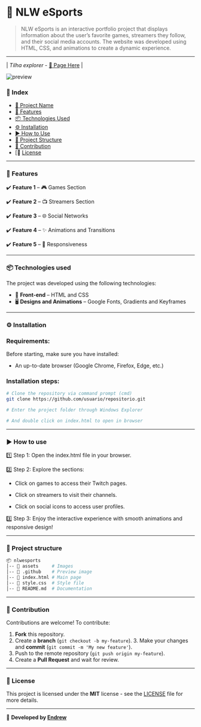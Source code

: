 # 📌 NLW eSports
> NLW eSports is an interactive portfolio project that displays information about the user’s favorite games, streamers they follow, and their social media accounts. The website was developed using HTML, CSS, and animations to create a dynamic experience.
---
| *Tilha explorer* - [🔗 Page Here](https://endrewsk.github.io/NLW/) |

![preview](./.github/Preview.png)

### 📖 Index
- [📌 Project Name](#-nlw-esports)
- [🚀 Features](#-features)
- [📦 Technologies Used](#-technologies-used)
- [⚙️ Installation](#️-installation)
- [▶️ How to Use](#️-how-to-use)
- [📄 Project Structure](#-project-structure)
- [🤝 Contribution](#-contribution)
- [📝 [License](#-license)

---

### 🚀 Features
✔️ **Feature 1** – 🎮 Games Section

✔️ **Feature 2** – 📺 Streamers Section

✔️ **Feature 3** – 🌐 Social Networks

✔️ **Feature 4** – ✨ Animations and Transitions

✔️ **Feature 5** – 📱 Responsiveness

---

### 📦 Technologies used
The project was developed using the following technologies:
- 🎨 **Front-end** – HTML and CSS
- 🖥️ **Designs and Animations** – Google Fonts, Gradients and Keyframes

---
### ⚙️ Installation
### Requirements:
Before starting, make sure you have installed:
- An up-to-date browser (Google Chrome, Firefox, Edge, etc.)

### Installation steps:
```sh
# Clone the repository via command prompt (cmd)
git clone https://github.com/usuario/repositorio.git

# Enter the project folder through Windows Explorer

# And double click on index.html to open in browser

```

---

### ▶️ How to use
1️⃣ Step 1: Open the index.html file in your browser.

2️⃣ Step 2: Explore the sections:
- Click on games to access their Twitch pages.

- Click on streamers to visit their channels.

- Click on social icons to access user profiles.

3️⃣ Step 3: Enjoy the interactive experience with smooth animations and responsive design!

---

### 📄 Project structure
```bash
📦 nlwesports
│-- 📂 assets     # Images
│-- 📂 .github    # Preview image
│-- 📄 index.html # Main page
│-- 📄 style.css  # Style file
│-- 📄 README.md  # Documentation
```

---

### 🤝 Contribution
Contributions are welcome! To contribute:
1. **Fork** this repository.
2. Create a **branch** (`git checkout -b my-feature`). 3. Make your changes and **commit** (`git commit -m 'My new feature'`).
4. Push to the remote repository (`git push origin my-feature`).
5. Create a **Pull Request** and wait for review.

---

### 📝 License
This project is licensed under the **MIT** license - see the [LICENSE](LICENSE) file for more details.

---

📌 **Developed by [Endrew](https://github.com/endrewsk)**